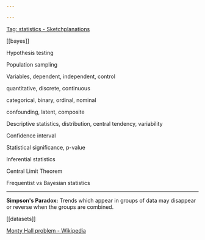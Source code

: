 ```yaml
---

---
```



[Tag: statistics - Sketchplanations](https://sketchplanations.com/tags/statistics)


[[bayes]]

Hypothesis testing  

Population sampling 

Variables, dependent, independent, control 

quantitative, discrete, continuous 

categorical, binary, ordinal, nominal 

confounding, latent, composite

Descriptive statistics, distribution, central tendency, variability 

Confidence interval 

Statistical significance, p-value 

Inferential statistics 

Central Limit Theorem 

Frequentist vs Bayesian statistics 

---

**Simpson's Paradox:** Trends which appear in groups of data may disappear or reverse when the groups are combined.

[[datasets]]

[Monty Hall problem - Wikipedia](https://en.wikipedia.org/wiki/Monty_Hall_problem)












